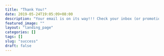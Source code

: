 ```yaml
---
title: "Thank You!"
date: 2019-05-24T19:05:09+08:00
description: "Your email is on its way!!! Check your inbox (or promotions tab if you use Gmail) and we'll see you Sunday :)"
featured_image: ""
layout: "landing_page"
categories: []
tags: []
slug: "success"
draft: false
---
```


